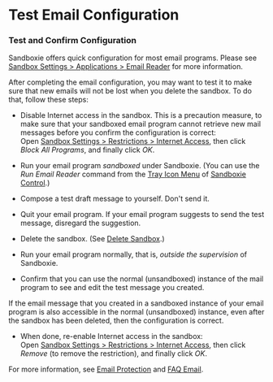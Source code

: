 # Test Email Configuration

### Test and Confirm Configuration

Sandboxie offers quick configuration for most email programs. Please see [Sandbox Settings > Applications > Email Reader](ApplicationsSettings#email) for more information.

After completing the email configuration, you may want to test it to make sure that new emails will not be lost when you delete the sandbox. To do that, follow these steps:

*   Disable Internet access in the sandbox. This is a precaution measure, to make sure that your sandboxed email program cannot retrieve new mail messages before you confirm the configuration is correct:  
    Open [Sandbox Settings > Restrictions > Internet Access](RestrictionsSettings#internet), then click _Block All Programs_, and finally click _OK_.

*   Run your email program _sandboxed_ under Sandboxie. (You can use the _Run Email Reader_ command from the [Tray Icon Menu](TrayIconMenu.md) of [Sandboxie Control](SandboxieControl.md).)

*   Compose a test draft message to yourself. Don't send it.

*   Quit your email program. If your email program suggests to send the test message, disregard the suggestion.

*   Delete the sandbox. (See [Delete Sandbox](DeleteSandbox.md).)

*   Run your email program normally, that is, _outside the supervision_ of Sandboxie.

*   Confirm that you can use the normal (unsandboxed) instance of the mail program to see and edit the test message you created.


If the email message that you created in a sandboxed instance of your email program is also accessible in the normal (unsandboxed) instance, even after the sandbox has been deleted, then the configuration is correct.

*   When done, re-enable Internet access in the sandbox:  
    Open [Sandbox Settings > Restrictions > Internet Access](RestrictionsSettings#internet), then click _Remove_ (to remove the restriction), and finally click _OK_.

For more information, see [Email Protection](EmailProtection.md) and [FAQ Email](FAQ_Email).
